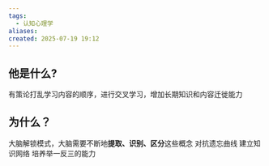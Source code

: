 ```yaml
---
tags:
  - 认知心理学
aliases: 
created: 2025-07-19 19:12
---
```


## 他是什么?

有策论打乱学习内容的顺序，进行交叉学习，增加长期知识和内容迁徙能力

## 为什么？

大脑解锁模式，大脑需要不断地**提取、识别、区分**这些概念
对抗遗忘曲线
建立知识网络
培养举一反三的能力
